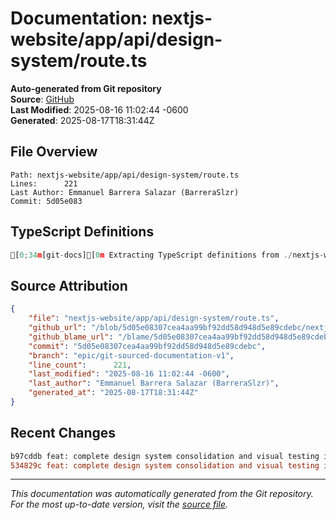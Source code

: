 # Documentation: nextjs-website/app/api/design-system/route.ts

**Auto-generated from Git repository**  
**Source**: [GitHub](/blob/5d05e08307cea4aa99bf92dd58d948d5e89cdebc/nextjs-website/app/api/design-system/route.ts)  
**Last Modified**: 2025-08-16 11:02:44 -0600  
**Generated**: 2025-08-17T18:31:44Z

## File Overview

```
Path: nextjs-website/app/api/design-system/route.ts
Lines:      221
Last Author: Emmanuel Barrera Salazar (BarreraSlzr)
Commit: 5d05e083
```

## TypeScript Definitions

```typescript
[0;34m[git-docs][0m Extracting TypeScript definitions from ./nextjs-website/app/api/design-system/route.ts
```

## Source Attribution

```json
{
    "file": "nextjs-website/app/api/design-system/route.ts",
    "github_url": "/blob/5d05e08307cea4aa99bf92dd58d948d5e89cdebc/nextjs-website/app/api/design-system/route.ts",
    "github_blame_url": "/blame/5d05e08307cea4aa99bf92dd58d948d5e89cdebc/nextjs-website/app/api/design-system/route.ts",
    "commit": "5d05e08307cea4aa99bf92dd58d948d5e89cdebc",
    "branch": "epic/git-sourced-documentation-v1",
    "line_count":      221,
    "last_modified": "2025-08-16 11:02:44 -0600",
    "last_author": "Emmanuel Barrera Salazar (BarreraSlzr)",
    "generated_at": "2025-08-17T18:31:44Z"
}
```

## Recent Changes

```diff
b97cddb feat: complete design system consolidation and visual testing infrastructure
534829c feat: complete design system consolidation and visual testing infrastructure
```

---
*This documentation was automatically generated from the Git repository. 
For the most up-to-date version, visit the [source file](/blob/5d05e08307cea4aa99bf92dd58d948d5e89cdebc/nextjs-website/app/api/design-system/route.ts).*
